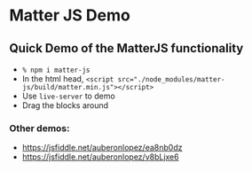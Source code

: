 # Matter JS Demo

## Quick Demo of the MatterJS functionality

- `% npm i matter-js`
- In the html head, `<script src="./node_modules/matter-js/build/matter.min.js"></script>`
- Use `live-server` to demo
- Drag the blocks around

### Other demos:

- https://jsfiddle.net/auberonlopez/ea8nb0dz
- https://jsfiddle.net/auberonlopez/v8bLjxe6

